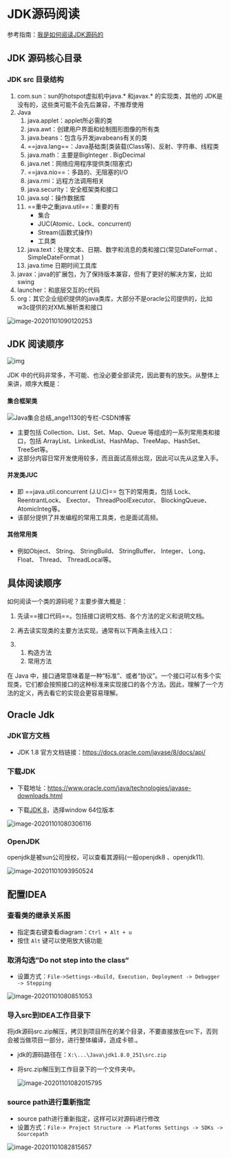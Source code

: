 

# JDK源码阅读

参考指南：[我是如何阅读JDK源码的](https://mp.weixin.qq.com/s/F9iXPnWn5MwqZ3ofQIDCYA)

## JDK 源码核心目录

### JDK src 目录结构

1. com.sun：sun的hotspot虚拟机中java.* 和javax.* 的实现类，其他的
   JDK是没有的，这些类可能不会先后兼容，不推荐使用
2. Java 
   1. java.applet：applet所必需的类
   2. java.awt：创建用户界面和绘制图形图像的所有类
   3. java.beans：包含与开发javabeans有关的类
   4. ==java.lang==：Java基础类[类装载(Class等)、反射、字符串、线程类
   5. java.math：主要是Biglnteger . BigDecimal
   6. java.net：网络应用程序提供类(阻塞式)
   7. ==java.nio==：多路的、无阻塞的I/O
   8. java.rmi：远程方法调用相关
   9. java.security：安全框架类和接口
   10. java.sql：操作数据库
   11. ==重中之重java.util==：重要的有
       - 集合
       - JUC(Atomic、Lock、concurrent)
       - Stream(函数式操作)
       - 工具类
   12. java.text：处理文本、日期、数字和消息的类和接口(常见DateFormat 、SimpleDateFormat )
   13. java.time 日期时间工具库
3. javax：java的扩展包，为了保持版本兼容，但有了更好的解决方案，比如swing
4. launcher：和底层交互的c代码
5. org：其它企业组织提供的java类库，大部分不是oracle公司提供的，比如w3c提供的对XML解析类和接口

![image-20201101090120253](https://aliyun-typora-img.oss-cn-beijing.aliyuncs.com/imgs/20201101090120.png)

## JDK 阅读顺序

![img](https://aliyun-typora-img.oss-cn-beijing.aliyuncs.com/imgs/20201101092443.webp)

JDK 中的代码非常多，不可能、也没必要全部读完，因此要有的放矢。从整体上来讲，顺序大概是：

#### 集合框架类

![Java集合总结_ange1130的专栏-CSDN博客](https://aliyun-typora-img.oss-cn-beijing.aliyuncs.com/imgs/20201101092313.jpeg)

- 主要包括 Collection、List、Set、Map、Queue 等组成的一系列常用类和接口，包括 ArrayList、LinkedList、HashMap、TreeMap、HashSet、TreeSet等。
- 这部分内容日常开发使用较多，而且面试高频出现，因此可以先从这里入手。

#### 并发类JUC

- 即 ==java.util.concurrent (J.U.C)== 包下的常用类，包括 Lock、 ReentrantLock、 Exector、 ThreadPoolExecutor、 BlockingQueue、 AtomicInteg等。
- 该部分提供了并发编程的常用工具类，也是面试高频。

#### 其他常用类

- 例如Object、 String、 StringBuild、 StringBuffer、 Integer、 Long、 Float、 Thread、 ThreadLocal等。

## 具体阅读顺序

如何阅读一个类的源码呢？主要步骤大概是：

1. 先读==接口代码==。包括接口说明文档、各个方法的定义和说明文档。

2. 再去读实现类的主要方法实现，通常有以下两条主线入口：

3. 1. 构造方法
   2. 常用方法

在 Java 中，接口通常意味着是一种“标准”、或者“协议”。一个接口可以有多个实现类，它们都会按照接口的这种标准来实现接口的各个方法。因此，理解了一个方法的定义，再去看它的实现会更容易理解。

## Oracle Jdk

### JDK官方文档

- JDK 1.8 官方文档链接：https://docs.oracle.com/javase/8/docs/api/

### 下载JDK

- 下载地址：https://www.oracle.com/java/technologies/javase-downloads.html

- 下载[JDK 8](https://www.oracle.com/java/technologies/javase/javase-jdk8-downloads.html)，选择window 64位版本

![image-20201101080306116](https://aliyun-typora-img.oss-cn-beijing.aliyuncs.com/imgs/20201101080306.png)

### OpenJDK

openjdk是被sun公司授权，可以查看其源码(一般openjdk8 、openjdk11).

![image-20201101093950524](https://aliyun-typora-img.oss-cn-beijing.aliyuncs.com/imgs/20201101093950.png)

## 配置IDEA

### 查看类的继承关系图

- 指定类右键查看diagram：`Ctrl + Alt + u`
- 按住 `Alt` 键可以使用放大镜功能

### 取消勾选”Do not step into the class“

- 设置方式：`File->Settings->Build, Execution, Deployment -> Debugger -> Stepping `

![image-20201101080851053](https://aliyun-typora-img.oss-cn-beijing.aliyuncs.com/imgs/20201101080851.png)

### 导入src到IDEA工作目录下

将jdk源码src.zip解压，拷贝到项目所在的某个目录，不要直接放在src下，否则会被当做项目一部分，进行整体编译，造成卡顿.。

- jdk的源码路径在：`X:\...\Java\jdk1.8.0_251\src.zip`

- 将src.zip解压到工作目录下的一个文件夹中。

  ![image-20201101082015795](https://aliyun-typora-img.oss-cn-beijing.aliyuncs.com/imgs/20201101082015.png)

### source path进行重新指定

- source path进行重新指定，这样可以对源码进行修改
- 设置方式：`File-> Project Structure -> Platforms Settings -> SDKs -> Sourcepath`

![image-20201101082815657](https://aliyun-typora-img.oss-cn-beijing.aliyuncs.com/imgs/20201101082815.png)



